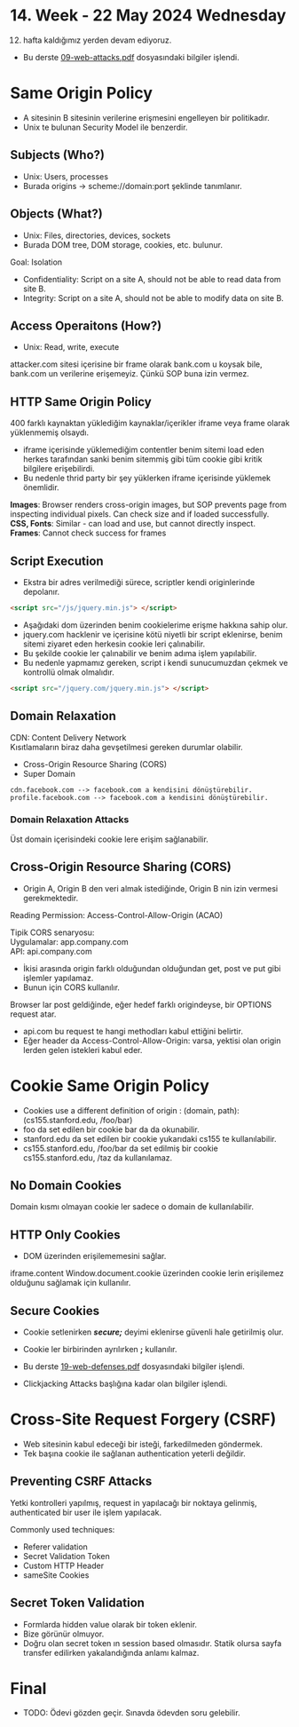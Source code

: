 # 14. Week - 22 May 2024 Wednesday

12. hafta kaldığımız yerden devam ediyoruz.


* Bu derste [09-web-attacks.pdf](https://cs155.stanford.edu/lectures/09-web-attacks.pdf) dosyasındaki bilgiler işlendi.

# Same Origin Policy

* A sitesinin B sitesinin verilerine erişmesini engelleyen bir politikadır.
* Unix te bulunan Security Model ile benzerdir.

## Subjects (Who?)
* Unix: Users, processes
* Burada origins -> scheme://domain:port şeklinde tanımlanır.


## Objects (What?)
* Unix: Files, directories, devices, sockets
* Burada DOM tree, DOM storage, cookies, etc. bulunur.

Goal: Isolation
* Confidentiality: Script on a site A, should not be able to read data from site B.
* Integrity: Script on a site A, should not be able to modify data on site B.

## Access Operaitons (How?)
* Unix: Read, write, execute

attacker.com sitesi içerisine bir frame olarak bank.com u koysak bile, bank.com un verilerine erişemeyiz. Çünkü SOP buna izin vermez.

## HTTP Same Origin Policy
400 farklı kaynaktan yüklediğim kaynaklar/içerikler iframe veya frame olarak yüklenmemiş olsaydı.
* iframe içerisinde yüklemediğim contentler benim sitemi load eden herkes tarafından sanki benim sitemmiş gibi tüm cookie gibi kritik bilgilere erişebilirdi.
* Bu nedenle thrid party bir şey yüklerken iframe içerisinde yüklemek önemlidir.

**Images**: Browser renders cross-origin images, but SOP prevents page from inspecting individual pixels. Can check size and if loaded successfully.  
**CSS, Fonts**: Similar - can load and use, but cannot directly inspect.  
**Frames**: Cannot check success for frames

## Script Execution

* Ekstra bir adres verilmediği sürece, scriptler kendi originlerinde depolanır.
```html
<script src="/js/jquery.min.js"> </script>
```

* Aşağıdaki dom üzerinden benim cookielerime erişme hakkına sahip olur.
* jquery.com hacklenir ve içerisine kötü niyetli bir script eklenirse, benim sitemi ziyaret eden herkesin cookie leri çalınabilir.
* Bu şekilde cookie ler çalınabilir ve benim adıma işlem yapılabilir.
* Bu nedenle yapmamız gereken, script i kendi sunucumuzdan çekmek ve kontrollü olmak olmalıdır.
```html
<script src="/jquery.com/jquery.min.js"> </script>
```


## Domain Relaxation
CDN: Content Delivery Network  
Kısıtlamaların biraz daha gevşetilmesi gereken durumlar olabilir.
* Cross-Origin Resource Sharing (CORS)
* Super Domain

```
cdn.facebook.com --> facebook.com a kendisini dönüştürebilir.
profile.facebook.com --> facebook.com a kendisini dönüştürebilir.
```

### Domain Relaxation Attacks
Üst domain içerisindeki cookie lere erişim sağlanabilir.

## Cross-Origin Resource Sharing (CORS)
* Origin A, Origin B den veri almak istediğinde, Origin B nin izin vermesi gerekmektedir.

Reading Permission: Access-Control-Allow-Origin (ACAO)

Tipik CORS senaryosu:  
Uygulamalar: app.company.com  
API: api.company.com

* İkisi arasında origin farklı olduğundan olduğundan get, post ve put gibi işlemler yapılamaz.
* Bunun için CORS kullanılır.

Browser lar post geldiğinde, eğer hedef farklı origindeyse, bir OPTIONS request atar.
* api.com bu request te hangi methodları kabul ettiğini belirtir.
* Eğer header da Access-Control-Allow-Origin: varsa, yektisi olan origin lerden gelen istekleri kabul eder.

# Cookie Same Origin Policy

* Cookies use a different definition of origin : (domain, path): (cs155.stanford.edu, /foo/bar)
* foo da set edilen bir cookie bar da da okunabilir.
* stanford.edu da set edilen bir cookie yukarıdaki cs155 te kullanılabilir.
* cs155.stanford.edu, /foo/bar da set edilmiş bir cookie cs155.stanford.edu, /taz da kullanılamaz.

## No Domain Cookies
Domain kısmı olmayan cookie ler sadece o domain de kullanılabilir.

## HTTP Only Cookies
* DOM üzerinden erişilememesini sağlar.  

iframe.content Window.document.cookie üzerinden cookie lerin erişilemez olduğunu sağlamak için kullanılır.

## Secure Cookies
* Cookie setlenirken ***secure;*** deyimi eklenirse güvenli hale getirilmiş olur. 
* Cookie ler birbirinden ayrılırken **;** kullanılır.

* Bu derste [19-web-defenses.pdf](https://cs155.stanford.edu/lectures/19-web-defenses.pdf) dosyasındaki bilgiler işlendi.
* Clickjacking Attacks başlığına kadar olan bilgiler işlendi.

# Cross-Site Request Forgery (CSRF)
* Web sitesinin kabul edeceği bir isteği, farkedilmeden göndermek.
* Tek başına cookie ile sağlanan authentication yeterli değildir.

## Preventing CSRF Attacks
Yetki kontrolleri yapılmış, request in yapılacağı bir noktaya gelinmiş, authenticated bir user ile işlem yapılacak.

Commonly used techniques:
* Referer validation
* Secret Validation Token
* Custom HTTP Header
* sameSite Cookies

## Secret Token Validation
* Formlarda hidden value olarak bir token eklenir.
* Bize görünür olmuyor.
* Doğru olan secret token ın session based olmasıdır. Statik olursa sayfa transfer edilirken yakalandığında anlamı kalmaz.

# Final
* TODO: Ödevi gözden geçir. Sınavda ödevden soru gelebilir.
